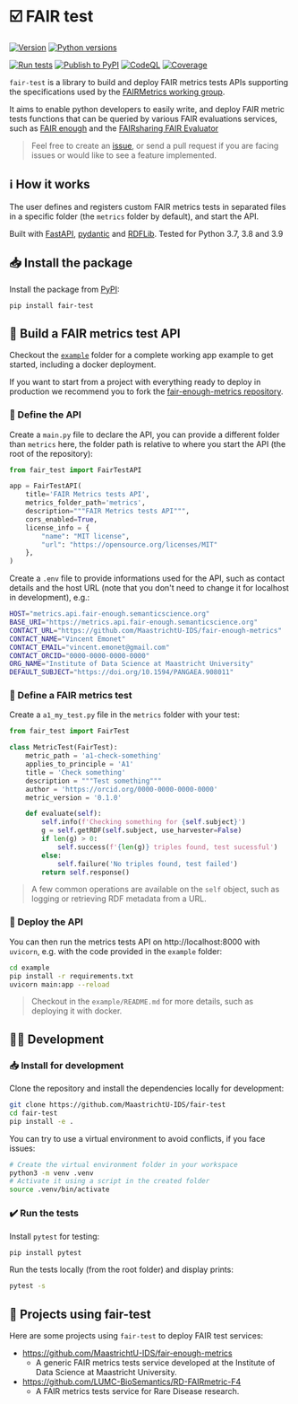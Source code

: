 # ☑️ FAIR test

[![Version](https://img.shields.io/pypi/v/fair-test)](https://pypi.org/project/fair-test) [![Python versions](https://img.shields.io/pypi/pyversions/fair-test)](https://pypi.org/project/fair-test)

[![Run tests](https://github.com/MaastrichtU-IDS/fair-test/actions/workflows/run-tests.yml/badge.svg)](https://github.com/MaastrichtU-IDS/fair-test/actions/workflows/run-tests.yml) [![Publish to PyPI](https://github.com/MaastrichtU-IDS/fair-test/actions/workflows/publish-package.yml/badge.svg)](https://github.com/MaastrichtU-IDS/fair-test/actions/workflows/publish-package.yml) [![CodeQL](https://github.com/MaastrichtU-IDS/fair-test/actions/workflows/codeql-analysis.yml/badge.svg)](https://github.com/MaastrichtU-IDS/fair-test/actions/workflows/codeql-analysis.yml) [![Coverage](https://sonarcloud.io/api/project_badges/measure?project=MaastrichtU-IDS_fair-test&metric=coverage)](https://sonarcloud.io/dashboard?id=MaastrichtU-IDS_fair-test)

`fair-test` is a library to build and deploy FAIR metrics tests APIs supporting the specifications used by the [FAIRMetrics working group](https://github.com/FAIRMetrics/Metrics).

It aims to enable python developers to easily write, and deploy FAIR metric tests functions that can be queried by various FAIR evaluations services, such as [FAIR enough](https://fair-enough.semanticscience.org/) and the [FAIRsharing FAIR Evaluator](https://fairsharing.github.io/FAIR-Evaluator-FrontEnd/)

> Feel free to create an [issue](/issues), or send a pull request if you are facing issues or would like to see a feature implemented.

## ℹ️ How it works

The user defines and registers custom FAIR metrics tests in separated files in a specific folder (the `metrics` folder by default), and start the API.

Built with [FastAPI](https://fastapi.tiangolo.com/), [pydantic](https://pydantic-docs.helpmanual.io/) and [RDFLib](https://github.com/RDFLib/rdflib). Tested for Python 3.7, 3.8 and 3.9

## 📥 Install the package

Install the package from [PyPI](https://pypi.org/project/fair-test/):

```bash
pip install fair-test
```

## 🐍 Build a FAIR metrics test API

Checkout the [`example`](https://github.com/MaastrichtU-IDS/fair-test/tree/main/example) folder for a complete working app example to get started, including a docker deployment.

If you want to start from a project with everything ready to deploy in production we recommend you to fork the [fair-enough-metrics repository](https://github.com/MaastrichtU-IDS/fair-enough-metrics).

### 📝 Define the API

Create a `main.py` file to declare the API, you can provide a different folder than `metrics` here, the folder path is relative to where you start the API (the root of the repository):

```python
from fair_test import FairTestAPI

app = FairTestAPI(
    title='FAIR Metrics tests API',
    metrics_folder_path='metrics',
    description="""FAIR Metrics tests API""",
    cors_enabled=True,
    license_info = {
        "name": "MIT license",
        "url": "https://opensource.org/licenses/MIT"
    },
)
```

Create a `.env` file to provide informations used for the API, such as contact details and the host URL (note that you don't need to change it for localhost in development), e.g.:

```bash
HOST="metrics.api.fair-enough.semanticscience.org"
BASE_URI="https://metrics.api.fair-enough.semanticscience.org"
CONTACT_URL="https://github.com/MaastrichtU-IDS/fair-enough-metrics"
CONTACT_NAME="Vincent Emonet"
CONTACT_EMAIL="vincent.emonet@gmail.com"
CONTACT_ORCID="0000-0000-0000-0000"
ORG_NAME="Institute of Data Science at Maastricht University"
DEFAULT_SUBJECT="https://doi.org/10.1594/PANGAEA.908011"
```

### 🎯 Define a FAIR metrics test

Create a `a1_my_test.py` file in the `metrics` folder with your test:

````python
from fair_test import FairTest

class MetricTest(FairTest):
    metric_path = 'a1-check-something'
    applies_to_principle = 'A1'
    title = 'Check something'
    description = """Test something"""
    author = 'https://orcid.org/0000-0000-0000-0000'
    metric_version = '0.1.0'

    def evaluate(self):
        self.info(f'Checking something for {self.subject}')
        g = self.getRDF(self.subject, use_harvester=False)
        if len(g) > 0:
            self.success(f'{len(g)} triples found, test sucessful')
        else:
            self.failure('No triples found, test failed')
        return self.response()
````

> A few common operations are available on the `self` object, such as logging or retrieving RDF metadata from a URL. 

### 🦄 Deploy the API

You can then run the metrics tests API on http://localhost:8000 with `uvicorn`, e.g. with the code provided in the `example` folder:

```bash
cd example
pip install -r requirements.txt
uvicorn main:app --reload
```

> Checkout in the `example/README.md` for more details, such as deploying it with docker.

## 🧑‍💻 Development

### 📥 Install for development

Clone the repository and install the dependencies locally for development:

```bash
git clone https://github.com/MaastrichtU-IDS/fair-test
cd fair-test
pip install -e .
```

You can try to use a virtual environment to avoid conflicts, if you face issues:

```bash
# Create the virtual environment folder in your workspace
python3 -m venv .venv
# Activate it using a script in the created folder
source .venv/bin/activate
```

### ✔️ Run the tests

Install `pytest` for testing:

```bash
pip install pytest
```

Run the tests locally (from the root folder) and display prints:

```bash
pytest -s
```

## 📂 Projects using fair-test

Here are some projects using `fair-test` to deploy FAIR test services:

* https://github.com/MaastrichtU-IDS/fair-enough-metrics
  * A generic  FAIR metrics tests service developed at the Institute of Data Science at Maastricht University.
* https://github.com/LUMC-BioSemantics/RD-FAIRmetric-F4
  * A FAIR metrics tests service for Rare Disease research.
